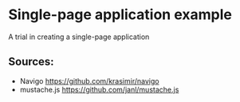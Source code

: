 # Single-page application example
A trial in creating a single-page application

## Sources:

- Navigo        https://github.com/krasimir/navigo
- mustache.js   https://github.com/janl/mustache.js
